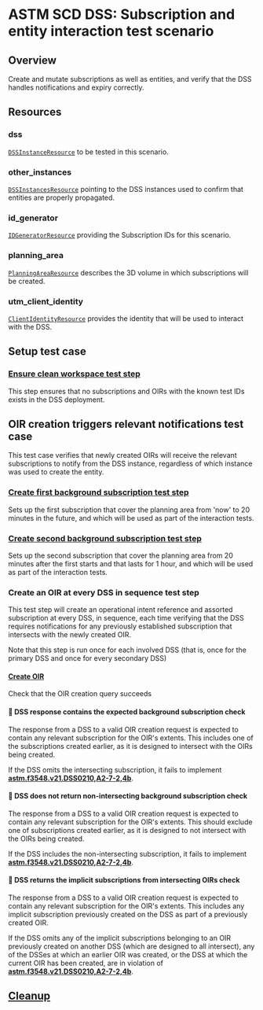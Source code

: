 # ASTM SCD DSS: Subscription and entity interaction test scenario

## Overview

Create and mutate subscriptions as well as entities, and verify that the DSS handles notifications and expiry correctly.

## Resources

### dss

[`DSSInstanceResource`](../../../../resources/astm/f3548/v21/dss.py) to be tested in this scenario.

### other_instances

[`DSSInstancesResource`](../../../../resources/astm/f3548/v21/dss.py) pointing to the DSS instances used to confirm that entities are properly propagated.

### id_generator

[`IDGeneratorResource`](../../../../resources/interuss/id_generator.py) providing the Subscription IDs for this scenario.

### planning_area

[`PlanningAreaResource`](../../../../resources/astm/f3548/v21/planning_area.py) describes the 3D volume in which subscriptions will be created.

### utm_client_identity

[`ClientIdentityResource`](../../../../resources/communications/client_identity.py) provides the identity that will be used to interact with the DSS.

## Setup test case

### [Ensure clean workspace test step](clean_workspace.md)

This step ensures that no subscriptions and OIRs with the known test IDs exists in the DSS deployment.

## OIR creation triggers relevant notifications test case

This test case verifies that newly created OIRs will receive the relevant subscriptions to notify from the DSS instance,
regardless of which instance was used to create the entity.

### [Create first background subscription test step](./fragments/sub/crud/create_query.md)

Sets up the first subscription that cover the planning area from 'now' to 20 minutes in the future, and which will be used as part of the interaction tests.

### [Create second background subscription test step](./fragments/sub/crud/create_query.md)

Sets up the second subscription that cover the planning area from 20 minutes after the first starts and that lasts for 1 hour, and which will be used as part of the interaction tests.

### Create an OIR at every DSS in sequence test step

This test step will create an operational intent reference and assorted subscription at every DSS, in sequence, each time verifying that the DSS
requires notifications for any previously established subscription that intersects with the newly created OIR.

Note that this step is run once for each involved DSS (that is, once for the primary DSS and once for every secondary DSS)

#### [Create OIR](./fragments/oir/crud/create_query.md)

Check that the OIR creation query succeeds

#### 🛑 DSS response contains the expected background subscription check

The response from a DSS to a valid OIR creation request is expected to contain any relevant subscription for the OIR's extents.
This includes one of the subscriptions created earlier, as it is designed to intersect with the OIRs being created.

If the DSS omits the intersecting subscription, it fails to implement **[astm.f3548.v21.DSS0210,A2-7-2,4b](../../../../requirements/astm/f3548/v21.md)**.

#### 🛑 DSS does not return non-intersecting background subscription check

The response from a DSS to a valid OIR creation request is expected to contain any relevant subscription for the OIR's extents.
This should exclude one of subscriptions created earlier, as it is designed to not intersect with the OIRs being created.

If the DSS includes the non-intersecting subscription, it fails to implement **[astm.f3548.v21.DSS0210,A2-7-2,4b](../../../../requirements/astm/f3548/v21.md)**.

#### 🛑 DSS returns the implicit subscriptions from intersecting OIRs check

The response from a DSS to a valid OIR creation request is expected to contain any relevant subscription for the OIR's extents.
This includes any implicit subscription previously created on the DSS as part of a previously created OIR.

If the DSS omits any of the implicit subscriptions belonging to an OIR previously created on another DSS (which are designed to all intersect),
any of the DSSes at which an earlier OIR was created, or the DSS at which the current OIR has been created,
are in violation of **[astm.f3548.v21.DSS0210,A2-7-2,4b](../../../../requirements/astm/f3548/v21.md)**.

## [Cleanup](./clean_workspace.md)
